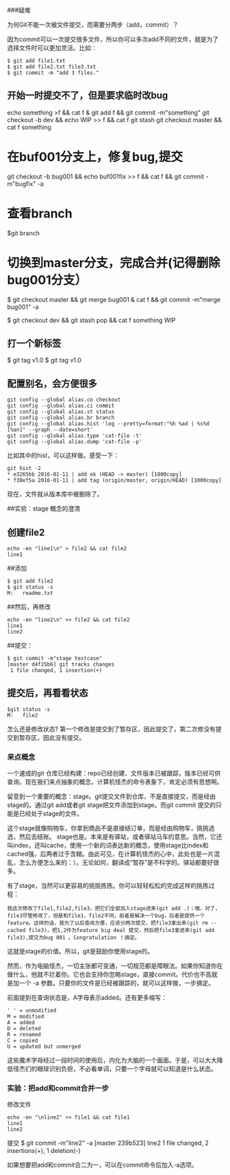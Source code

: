 ###疑难

为何Git不能一次被文件提交，而需要分两步（add，commit）？

因为commit可以一次提交很多文件，所以你可以多次add不同的文件，就是为了选择文件时可以更加灵活。比如：

    $ git add file1.txt
    $ git add file2.txt file3.txt
    $ git commit -m "add 3 files."
## 开始一时提交不了，但是要求临时改bug 

echo something >f && cat  f & git add f  && git commit -m"something"
git checkout -b dev && echo WIP >> f && cat f
git stash
git checkout master && cat f
something
# 在buf001分支上，修复bug,提交
git checkout -b bug001 && echo buf001fix >> f && cat f && git commit -m"bugfix" -a
# 查看branch
$git branch
# 切换到master分支，完成合并(记得删除bug001分支）
$ git checkout master && git merge bug001 & cat f && git commit -m"merge bug001" -a 

$ git checkout dev && git stash pop && cat f
something
WIP
## 打一个新标签 

$ git tag v1.0
$ git tag
v1.0

## 配置别名，会方便很多

    git config --global alias.co checkout
    git config --global alias.ci commit
    git config --global alias.st status
    git config --global alias.br branch
    git config --global alias.hist 'log --pretty=format:"%h %ad | %s%d [%an]" --graph --date=short'
    git config --global alias.type 'cat-file -t'
    git config --global alias.dump 'cat-file -p'

比如其中的hist，可以这样做。感受一下：

    git hist -2
    * e3265bb 2016-01-11 | add ok (HEAD -> master) [1000copy]
    * f38ef5a 2016-01-11 | add tag (origin/master, origin/HEAD) [1000copy]

现在，文件就从版本库中被删除了。


##实验：stage 概念的澄清


## 创建file2

    echo -en "line1\n" > file2 && cat file2 
    line1

##添加

    $ git add file2
    $ git status -s
    M:   readme.txt

##然后，再修改

    echo -en "line2\n" >> file2 && cat file2 
    line1
    line2

##提交：

    $ git commit -m"stage testcase"
    [master d4f25b6] git tracks changes
     1 file changed, 1 insertion(+)

## 提交后，再看看状态

    $git status -s
    M:   file2

怎么还是修改状态? 第一个修改是提交到了暂存区，因此提交了，第二次修没有提交到暂存区，因此没有提交。


### 来点概念

一个速成的git 仓库已经构建：repo已经创建、文件版本已被跟踪，版本已经可供查询。现在我们来点抽象的概念。计算机怪杰的命令表象下，肯定必须有思想啊。

留意到一个重要的概念：stage。git提交文件到仓库，不是直接提交，而是经由stage的。通过git add或者git stage把文件添加到stage。而git commit 提交的只能是已经处于stage的文件。

这个stage就像购物车，你拿到商品不是直接结订单，而是经由购物车，挑挑选选，然后去结账。 stage也是。本来是有驿站，或者驿站马车的意思。当然，它还叫index，还叫cache，使用一个新的词表达新的概念，使用stage比index和cached强，后两者过于含糊。由此可见，在计算机怪杰的心中，此处也是一片混乱，怎么方便怎么来的：）。无论如何，翻译成“暂存”是不科学的。驿站都要好很多。

有了stage，当然可以更容易的挑挑拣拣。你可以轻轻松松的完成这样的挑拣过程：

    我这次修改了file1,file2,file3，把它们全部加入stage进来(git add .)；哦，对了，file3尽管修改了，但是和file1，file2不同，前者是解决一个bug，后者是提供一个feature。这样的话，我为了以后查阅方便，应该分两次提交，把file3拿出来(git rm --cached file3)，把1,2作为feature big deal 提交，然后把file3拿进来(git add file3),提交为bug 001 。Congratulation ！搞定。 

这就是stage的价值。所以，git是鼓励你使用stage的。

然而，作为电脑怪杰，一切主张都可变通，一切规范都是障眼法。如果你知道你在做什么，他就不拦着你。它也会支持你忽略stage，直接commit。代价也不高就是加一个 -a 参数。只要你的文件是已经被跟踪的，就可以这样做，一步搞定。

前面提到在查询状态是，A字母表示added。还有更多缩写：

    ' ' = unmodified
    M = modified
    A = added
    D = deleted
    R = renamed
    C = copied
    U = updated but unmerged

这些魔术字母经过一段时间的使用后，内化为大脑的一个画面。于是，可以大大降低怪杰们的眼球识别负担，不必看单词，只要一个字母就可以知道是什么状态。

### 实验：把add和commit合并一步

修改文件

    echo -en "\nline2" >> file1 && cat file1
    line1
    line2
    
提交
    $ git commit -m"line2"  -a
    [master 239b523] line2
     1 file changed, 2 insertions(+), 1 deletion(-)

如果想要把add和commit合二为一，可以在commit命令后加入-a选项。
